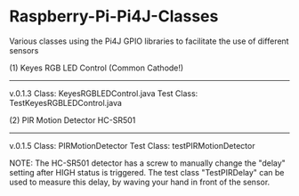 # Raspberry-Pi-Pi4J-Classes
Various classes using the Pi4J GPIO libraries to facilitate the use of different sensors

(1) Keyes RGB LED Control (Common Cathode!)
___________________________________________

  v.0.1.3
  Class: KeyesRGBLEDControl.java
  Test Class: TestKeyesRGBLEDControl.java



(2) PIR Motion Detector HC-SR501
________________________________
  v.0.1.5
  Class: PIRMotionDetector
  Test Class: testPIRMotionDetector

  NOTE:
  The HC-SR501 detector has a screw to manually change the "delay" setting after HIGH status is triggered.
  The test class "TestPIRDelay" can be used to measure this delay, by waving your hand in front of the sensor.
